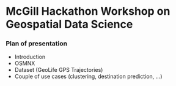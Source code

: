 # McGill Hackathon Workshop on Geospatial Data Science

### Plan of presentation

- Introduction
- OSMNX
- Dataset (GeoLife GPS Trajectories)
- Couple of use cases (clustering, destination prediction, ...)
